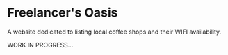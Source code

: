 # Freelancer's Oasis
A website dedicated to listing local coffee shops and their WIFI availability. 

WORK IN PROGRESS...
